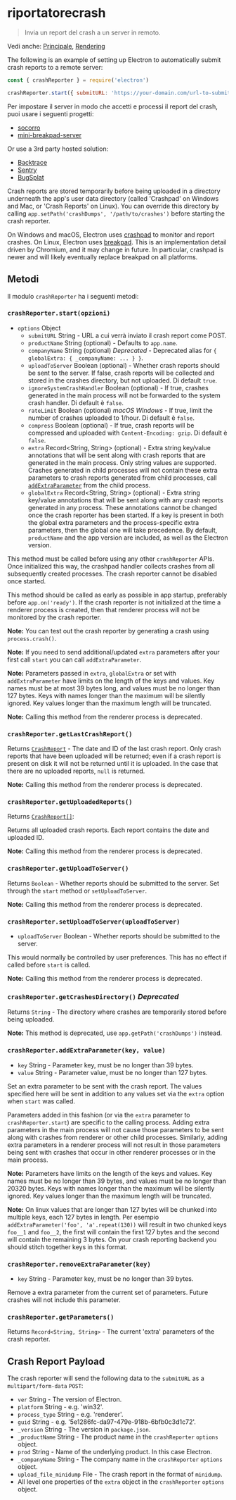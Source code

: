 # riportatorecrash

> Invia un report del crash a un server in remoto.

Vedi anche: [Principale](../glossary.md#main-process), [Rendering](../glossary.md#renderer-process)

The following is an example of setting up Electron to automatically submit crash reports to a remote server:

```javascript
const { crashReporter } = require('electron')

crashReporter.start({ submitURL: 'https://your-domain.com/url-to-submit' })
```

Per impostare il server in modo che accetti e processi il report del crash, puoi usare i seguenti progetti:

* [socorro](https://github.com/mozilla/socorro)
* [mini-breakpad-server](https://github.com/electron/mini-breakpad-server)

Or use a 3rd party hosted solution:

* [Backtrace](https://backtrace.io/electron/)
* [Sentry](https://docs.sentry.io/clients/electron)
* [BugSplat](https://www.bugsplat.com/docs/platforms/electron)

Crash reports are stored temporarily before being uploaded in a directory underneath the app's user data directory (called 'Crashpad' on Windows and Mac, or 'Crash Reports' on Linux). You can override this directory by calling `app.setPath('crashDumps', '/path/to/crashes')` before starting the crash reporter.

On Windows and macOS, Electron uses [crashpad](https://chromium.googlesource.com/crashpad/crashpad/+/master/README.md) to monitor and report crashes. On Linux, Electron uses [breakpad](https://chromium.googlesource.com/breakpad/breakpad/+/master/). This is an implementation detail driven by Chromium, and it may change in future. In particular, crashpad is newer and will likely eventually replace breakpad on all platforms.

## Metodi

Il modulo `crashReporter` ha i seguenti metodi:

### `crashReporter.start(opzioni)`

* `options` Object
  * `submitURL` String - URL a cui verrà inviato il crash report come POST.
  * `productName` String (optional) - Defaults to `app.name`.
  * `companyName` String (optional) _Deprecated_ - Deprecated alias for `{ globalExtra: { _companyName: ... } }`.
  * `uploadToServer` Boolean (optional) - Whether crash reports should be sent to the server. If false, crash reports will be collected and stored in the crashes directory, but not uploaded. Di default `true`.
  * `ignoreSystemCrashHandler` Boolean (optional) - If true, crashes generated in the main process will not be forwarded to the system crash handler. Di default è `false`.
  * `rateLimit` Boolean (optional) _macOS_ _Windows_ - If true, limit the number of crashes uploaded to 1/hour. Di default è `false`.
  * `compress` Boolean (optional) - If true, crash reports will be compressed and uploaded with `Content-Encoding: gzip`. Di default è `false`.
  * `extra` Record<String, String> (optional) - Extra string key/value annotations that will be sent along with crash reports that are generated in the main process. Only string values are supported. Crashes generated in child processes will not contain these extra parameters to crash reports generated from child processes, call [`addExtraParameter`](#crashreporteraddextraparameterkey-value) from the child process.
  * `globalExtra` Record<String, String> (optional) - Extra string key/value annotations that will be sent along with any crash reports generated in any process. These annotations cannot be changed once the crash reporter has been started. If a key is present in both the global extra parameters and the process-specific extra parameters, then the global one will take precedence. By default, `productName` and the app version are included, as well as the Electron version.

This method must be called before using any other `crashReporter` APIs. Once initialized this way, the crashpad handler collects crashes from all subsequently created processes. The crash reporter cannot be disabled once started.

This method should be called as early as possible in app startup, preferably before `app.on('ready')`. If the crash reporter is not initialized at the time a renderer process is created, then that renderer process will not be monitored by the crash reporter.

**Note:** You can test out the crash reporter by generating a crash using `process.crash()`.

**Note:** If you need to send additional/updated `extra` parameters after your first call `start` you can call `addExtraParameter`.

**Note:** Parameters passed in `extra`, `globalExtra` or set with `addExtraParameter` have limits on the length of the keys and values. Key names must be at most 39 bytes long, and values must be no longer than 127 bytes. Keys with names longer than the maximum will be silently ignored. Key values longer than the maximum length will be truncated.

**Note:** Calling this method from the renderer process is deprecated.

### `crashReporter.getLastCrashReport()`

Returns [`CrashReport`](structures/crash-report.md) - The date and ID of the last crash report. Only crash reports that have been uploaded will be returned; even if a crash report is present on disk it will not be returned until it is uploaded. In the case that there are no uploaded reports, `null` is returned.

**Note:** Calling this method from the renderer process is deprecated.

### `crashReporter.getUploadedReports()`

Returns [`CrashReport[]`](structures/crash-report.md):

Returns all uploaded crash reports. Each report contains the date and uploaded ID.

**Note:** Calling this method from the renderer process is deprecated.

### `crashReporter.getUploadToServer()`

Returns `Boolean` - Whether reports should be submitted to the server. Set through the `start` method or `setUploadToServer`.

**Note:** Calling this method from the renderer process is deprecated.

### `crashReporter.setUploadToServer(uploadToServer)`

* `uploadToServer` Boolean - Whether reports should be submitted to the server.

This would normally be controlled by user preferences. This has no effect if called before `start` is called.

**Note:** Calling this method from the renderer process is deprecated.

### `crashReporter.getCrashesDirectory()` _Deprecated_

Returns `String` - The directory where crashes are temporarily stored before being uploaded.

**Note:** This method is deprecated, use `app.getPath('crashDumps')` instead.

### `crashReporter.addExtraParameter(key, value)`

* `key` String - Parameter key, must be no longer than 39 bytes.
* `value` String - Parameter value, must be no longer than 127 bytes.

Set an extra parameter to be sent with the crash report. The values specified here will be sent in addition to any values set via the `extra` option when `start` was called.

Parameters added in this fashion (or via the `extra` parameter to `crashReporter.start`) are specific to the calling process. Adding extra parameters in the main process will not cause those parameters to be sent along with crashes from renderer or other child processes. Similarly, adding extra parameters in a renderer process will not result in those parameters being sent with crashes that occur in other renderer processes or in the main process.

**Note:** Parameters have limits on the length of the keys and values. Key names must be no longer than 39 bytes, and values must be no longer than 20320 bytes. Keys with names longer than the maximum will be silently ignored. Key values longer than the maximum length will be truncated.

**Note:** On linux values that are longer than 127 bytes will be chunked into multiple keys, each 127 bytes in length.  Per esempio `addExtraParameter('foo', 'a'.repeat(130))` will result in two chunked keys `foo__1` and `foo__2`, the first will contain the first 127 bytes and the second will contain the remaining 3 bytes.  On your crash reporting backend you should stitch together keys in this format.

### `crashReporter.removeExtraParameter(key)`

* `key` String - Parameter key, must be no longer than 39 bytes.

Remove a extra parameter from the current set of parameters. Future crashes will not include this parameter.

### `crashReporter.getParameters()`

Returns `Record<String, String>` - The current 'extra' parameters of the crash reporter.

## Crash Report Payload

The crash reporter will send the following data to the `submitURL` as a `multipart/form-data` `POST`:

* `ver` String - The version of Electron.
* `platform` String - e.g. 'win32'.
* `process_type` String - e.g. 'renderer'.
* `guid` String - e.g. '5e1286fc-da97-479e-918b-6bfb0c3d1c72'.
* `_version` String - The version in `package.json`.
* `_productName` String - The product name in the `crashReporter` `options` object.
* `prod` String - Name of the underlying product. In this case Electron.
* `_companyName` String - The company name in the `crashReporter` `options` object.
* `upload_file_minidump` File - The crash report in the format of `minidump`.
* All level one properties of the `extra` object in the `crashReporter` `options` object.
